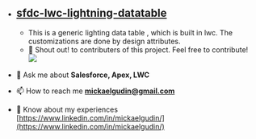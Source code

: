   - ## [sfdc-lwc-lightning-datatable](https://github.com/Sarveshgithub/sfdc-lwc-lightning-datatable)
    - This is a generic lighting data table , which is built in lwc. The customizations are done by design attributes.
    - 📣 Shout out! to contributers of this project. Feel free to contribute!  
      <a href="https://github.com/Sarveshgithub/sfdc-lwc-lightning-datatable/graphs/contributors">
      <img src="https://contrib.rocks/image?repo=Sarveshgithub/sfdc-lwc-lightning-datatable" />
      </a>
      
- 💬 Ask me about **Salesforce, Apex, LWC**

- 📫 How to reach me **mickaelgudin@gmail.com**
- 📄 Know about my experiences [https://www.linkedin.com/in/mickaelgudin/](https://www.linkedin.com/in/mickaelgudin/)
